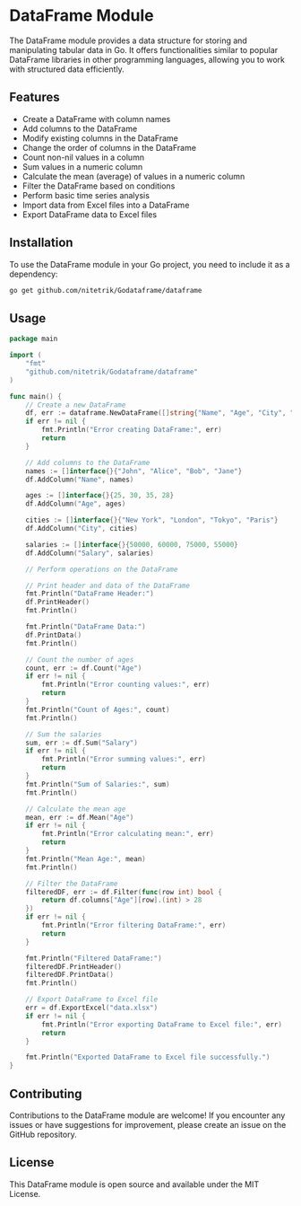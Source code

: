# DataFrame Module

The DataFrame module provides a data structure for storing and manipulating tabular data in Go. It offers functionalities similar to popular DataFrame libraries in other programming languages, allowing you to work with structured data efficiently.

## Features

- Create a DataFrame with column names
- Add columns to the DataFrame
- Modify existing columns in the DataFrame
- Change the order of columns in the DataFrame
- Count non-nil values in a column
- Sum values in a numeric column
- Calculate the mean (average) of values in a numeric column
- Filter the DataFrame based on conditions
- Perform basic time series analysis
- Import data from Excel files into a DataFrame
- Export DataFrame data to Excel files

## Installation

To use the DataFrame module in your Go project, you need to include it as a dependency:

```bash
go get github.com/nitetrik/Godataframe/dataframe
```
## Usage

```go
package main

import (
	"fmt"
	"github.com/nitetrik/Godataframe/dataframe"
)

func main() {
	// Create a new DataFrame
	df, err := dataframe.NewDataFrame([]string{"Name", "Age", "City", "Salary"})
	if err != nil {
		fmt.Println("Error creating DataFrame:", err)
		return
	}

	// Add columns to the DataFrame
	names := []interface{}{"John", "Alice", "Bob", "Jane"}
	df.AddColumn("Name", names)

	ages := []interface{}{25, 30, 35, 28}
	df.AddColumn("Age", ages)

	cities := []interface{}{"New York", "London", "Tokyo", "Paris"}
	df.AddColumn("City", cities)

	salaries := []interface{}{50000, 60000, 75000, 55000}
	df.AddColumn("Salary", salaries)

	// Perform operations on the DataFrame

	// Print header and data of the DataFrame
	fmt.Println("DataFrame Header:")
	df.PrintHeader()
	fmt.Println()

	fmt.Println("DataFrame Data:")
	df.PrintData()
	fmt.Println()

	// Count the number of ages
	count, err := df.Count("Age")
	if err != nil {
		fmt.Println("Error counting values:", err)
		return
	}
	fmt.Println("Count of Ages:", count)
	fmt.Println()

	// Sum the salaries
	sum, err := df.Sum("Salary")
	if err != nil {
		fmt.Println("Error summing values:", err)
		return
	}
	fmt.Println("Sum of Salaries:", sum)
	fmt.Println()

	// Calculate the mean age
	mean, err := df.Mean("Age")
	if err != nil {
		fmt.Println("Error calculating mean:", err)
		return
	}
	fmt.Println("Mean Age:", mean)
	fmt.Println()

	// Filter the DataFrame
	filteredDF, err := df.Filter(func(row int) bool {
		return df.columns["Age"][row].(int) > 28
	})
	if err != nil {
		fmt.Println("Error filtering DataFrame:", err)
		return
	}

	fmt.Println("Filtered DataFrame:")
	filteredDF.PrintHeader()
	filteredDF.PrintData()
	fmt.Println()

	// Export DataFrame to Excel file
	err = df.ExportExcel("data.xlsx")
	if err != nil {
		fmt.Println("Error exporting DataFrame to Excel file:", err)
		return
	}

	fmt.Println("Exported DataFrame to Excel file successfully.")
}
```
## Contributing
Contributions to the DataFrame module are welcome! If you encounter any issues or have suggestions for improvement, please create an issue on the GitHub repository.

## License
This DataFrame module is open source and available under the MIT License.
